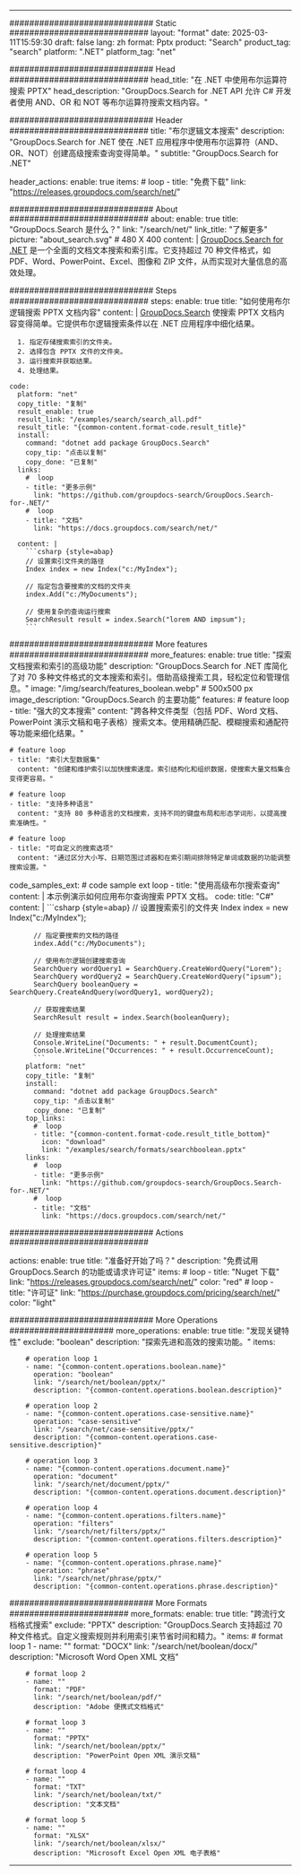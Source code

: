 
---
############################# Static ############################
layout: "format"
date:  2025-03-11T15:59:30
draft: false
lang: zh
format: Pptx
product: "Search"
product_tag: "search"
platform: ".NET"
platform_tag: "net"

############################# Head ############################
head_title: "在 .NET 中使用布尔运算符搜索 PPTX"
head_description: "GroupDocs.Search for .NET API 允许 C# 开发者使用 AND、OR 和 NOT 等布尔运算符搜索文档内容。"

############################# Header ############################
title: "布尔逻辑文本搜索" 
description: "GroupDocs.Search for .NET 使在 .NET 应用程序中使用布尔运算符（AND、OR、NOT）创建高级搜索查询变得简单。"
subtitle: "GroupDocs.Search for .NET" 

header_actions:
  enable: true
  items:
    #  loop
    - title: "免费下载"
      link: "https://releases.groupdocs.com/search/net/"
      
############################# About ############################
about:
    enable: true
    title: "GroupDocs.Search 是什么？"
    link: "/search/net/"
    link_title: "了解更多"
    picture: "about_search.svg" # 480 X 400
    content: |
       [GroupDocs.Search for .NET](/search/net/) 是一个全面的文档文本搜索和索引库。它支持超过 70 种文件格式，如 PDF、Word、PowerPoint、Excel、图像和 ZIP 文件，从而实现对大量信息的高效处理。

############################# Steps ############################
steps:
    enable: true
    title: "如何使用布尔逻辑搜索 PPTX 文档内容"
    content: |
      [GroupDocs.Search](/search/net/) 使搜索 PPTX 文档内容变得简单。它提供布尔逻辑搜索条件以在 .NET 应用程序中细化结果。
      
      1. 指定存储搜索索引的文件夹。
      2. 选择包含 PPTX 文件的文件夹。
      3. 运行搜索并获取结果。
      4. 处理结果。
   
    code:
      platform: "net"
      copy_title: "复制"
      result_enable: true
      result_link: "/examples/search/search_all.pdf"
      result_title: "{common-content.format-code.result_title}"
      install:
        command: "dotnet add package GroupDocs.Search"
        copy_tip: "点击以复制"
        copy_done: "已复制"
      links:
        #  loop
        - title: "更多示例"
          link: "https://github.com/groupdocs-search/GroupDocs.Search-for-.NET/"
        #  loop
        - title: "文档"
          link: "https://docs.groupdocs.com/search/net/"
          
      content: |
        ```csharp {style=abap}
        // 设置索引文件夹的路径
        Index index = new Index("c:/MyIndex");

        // 指定包含要搜索的文档的文件夹
        index.Add("c:/MyDocuments");

        // 使用复杂的查询运行搜索
        SearchResult result = index.Search("lorem AND impsum");
        ```            

############################# More features ############################
more_features:
  enable: true
  title: "探索文档搜索和索引的高级功能"
  description: "GroupDocs.Search for .NET 库简化了对 70 多种文件格式的文本搜索和索引。借助高级搜索工具，轻松定位和管理信息。"
  image: "/img/search/features_boolean.webp" # 500x500 px
  image_description: "GroupDocs.Search 的主要功能"
  features:
    # feature loop
    - title: "强大的文本搜索"
      content: "跨各种文件类型（包括 PDF、Word 文档、PowerPoint 演示文稿和电子表格）搜索文本。使用精确匹配、模糊搜索和通配符等功能来细化结果。"

    # feature loop
    - title: "索引大型数据集"
      content: "创建和维护索引以加快搜索速度。索引结构化和组织数据，使搜索大量文档集合变得更容易。"

    # feature loop
    - title: "支持多种语言"
      content: "支持 80 多种语言的文档搜索，支持不同的键盘布局和形态学词形，以提高搜索准确性。"

    # feature loop
    - title: "可自定义的搜索选项"
      content: "通过区分大小写、日期范围过滤器和在索引期间排除特定单词或数据的功能调整搜索设置。"
      
  code_samples_ext:
    # code sample ext loop
    - title: "使用高级布尔搜索查询"
      content: |
        本示例演示如何应用布尔查询搜索 PPTX 文档。
      code:
        title: "C#"
        content: |
          ```csharp {style=abap}
          // 设置搜索索引的文件夹
          Index index = new Index("c:/MyIndex");
              
          // 指定要搜索的文档的路径
          index.Add("c:/MyDocuments");

          // 使用布尔逻辑创建搜索查询
          SearchQuery wordQuery1 = SearchQuery.CreateWordQuery("Lorem");
          SearchQuery wordQuery2 = SearchQuery.CreateWordQuery("ipsum");
          SearchQuery booleanQuery = SearchQuery.CreateAndQuery(wordQuery1, wordQuery2);

          // 获取搜索结果
          SearchResult result = index.Search(booleanQuery);
          
          // 处理搜索结果
          Console.WriteLine("Documents: " + result.DocumentCount);
          Console.WriteLine("Occurrences: " + result.OccurrenceCount);
          ```
        platform: "net"
        copy_title: "复制"
        install:
          command: "dotnet add package GroupDocs.Search"
          copy_tip: "点击以复制"
          copy_done: "已复制"
        top_links:
          #  loop
          - title: "{common-content.format-code.result_title_bottom}"
            icon: "download"
            link: "/examples/search/formats/searchboolean.pptx"
        links:
          #  loop
          - title: "更多示例"
            link: "https://github.com/groupdocs-search/GroupDocs.Search-for-.NET/"
          #  loop
          - title: "文档"
            link: "https://docs.groupdocs.com/search/net/"
            

            


############################# Actions ############################

actions:
  enable: true
  title: "准备好开始了吗？"
  description: "免费试用 GroupDocs.Search 的功能或请求许可证"
  items:
    #  loop
    - title: "Nuget 下载"
      link: "https://releases.groupdocs.com/search/net/"
      color: "red"
        #  loop
    - title: "许可证"
      link: "https://purchase.groupdocs.com/pricing/search/net/"
      color: "light"


############################# More Operations #####################
more_operations:
    enable: true
    title: "发现关键特性"
    exclude: "boolean"
    description: "探索先进和高效的搜索功能。"
    items: 
          
        # operation loop 1
        - name: "{common-content.operations.boolean.name}"
          operation: "boolean"
          link: "/search/net/boolean/pptx/"
          description: "{common-content.operations.boolean.description}"

        # operation loop 2
        - name: "{common-content.operations.case-sensitive.name}"
          operation: "case-sensitive"
          link: "/search/net/case-sensitive/pptx/"
          description: "{common-content.operations.case-sensitive.description}"

        # operation loop 3
        - name: "{common-content.operations.document.name}"
          operation: "document"
          link: "/search/net/document/pptx/"
          description: "{common-content.operations.document.description}"

        # operation loop 4
        - name: "{common-content.operations.filters.name}"
          operation: "filters"
          link: "/search/net/filters/pptx/"
          description: "{common-content.operations.filters.description}"

        # operation loop 5
        - name: "{common-content.operations.phrase.name}"
          operation: "phrase"
          link: "/search/net/phrase/pptx/"
          description: "{common-content.operations.phrase.description}"
          
        
          
############################# More Formats ########################
more_formats:
    enable: true
    title: "跨流行文档格式搜索"
    exclude: "PPTX"
    description: "GroupDocs.Search 支持超过 70 种文件格式。自定义搜索规则并利用索引来节省时间和精力。"
    items: 
        # format loop 1
        - name: ""
          format: "DOCX"
          link: "/search/net/boolean/docx/"
          description: "Microsoft Word Open XML 文档"
          
        # format loop 2
        - name: ""
          format: "PDF"
          link: "/search/net/boolean/pdf/"
          description: "Adobe 便携式文档格式"
          
        # format loop 3
        - name: ""
          format: "PPTX"
          link: "/search/net/boolean/pptx/"
          description: "PowerPoint Open XML 演示文稿"

        # format loop 4
        - name: ""
          format: "TXT"
          link: "/search/net/boolean/txt/"
          description: "文本文档"
          
        # format loop 5
        - name: ""
          format: "XLSX"
          link: "/search/net/boolean/xlsx/"
          description: "Microsoft Excel Open XML 电子表格"
  

---